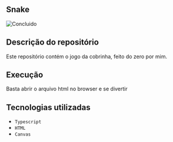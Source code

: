 ## Snake
![Concluido](http://img.shields.io/static/v1?label=STATUS&message=CONCLUÍDO&color=GREEN&style=for-the-badge)

## Descrição do repositório
Este repositório contém o jogo da cobrinha, feito do zero por mim.


## Execução
Basta abrir o arquivo html no browser e se divertir

## Tecnologias utilizadas
- `Typescript`
- `HTML`
- `Canvas`
